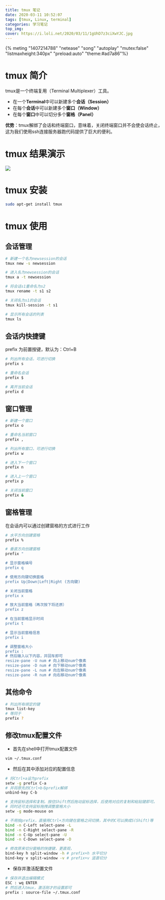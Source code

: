 ```yaml
---
title: tmux 笔记
date: 2020-03-11 10:52:07
tags: [tmux, Linux, terminal]
categories: 学习笔记
top_img:
cover: https://i.loli.net/2020/03/11/1gUhD7z3ciXwYJC.jpg
---
```


{% meting "1407214788" "netease" "song" "autoplay" "mutex:false" "listmaxheight:340px" "preload:auto" "theme:#ad7a86"%}

# tmux 简介
tmux是一个终端复用（Terminal Multiplexer）工具。

- 在一个**Terminal**中可以新建多个**会话（Session）**
- 在每个**会话**中可以新建多个**窗口（Window）**
- 在每个**窗口**中可以切分多个**窗格（Panel）**

**优势**：tmux解绑了会话和终端窗口，意味着，关闭终端窗口并不会使会话终止，这为我们使用ssh连接服务器跑代码提供了巨大的便利。

# tmux 结果演示
![](https://i.loli.net/2020/03/11/1gUhD7z3ciXwYJC.jpg)

# tmux 安装
```bash
sudo apt-get install tmux
```

# tmux 使用
## 会话管理
```bash
# 新建一个名为newsession的会话
tmux new -s newsession

# 进入名为newsession的会话
tmux a -t newsession

# 将会话s1重命名为s2
tmux rename -t s1 s2

# 关闭名为s1的会话
tmux kill-session -t s1

# 显示所有会话的列表
tmux ls
```

## 会话内快捷键
prefix 为前置按键，默认为：Ctrl+B
```bash
# 列出所有会话，可进行切换
prefix s

# 重命名会话
prefix $

# 离开当前会话
prefix d
```

## 窗口管理
```bash
# 新建一个窗口
prefix o

# 重命名当前窗口
prefix ,

# 列出所有窗口，可进行切换
prefix w

# 进入下一个窗口
prefix n

# 进入上一个窗口
prefix p

# 关闭当前窗口
prefix &
```

## 窗格管理
在会话内可以通过创建窗格的方式进行工作
```bash
# 水平方向创建窗格
prefix %

# 垂直方向创建窗格
prefix "

# 显示窗格编号
prefix q

# 使用方向键切换窗格
prefix Up|Down|Left|Right (方向键)

# 关闭当前窗格
prefix x

# 放大当前窗格（再次按下将还原）
prefix z

# 在当前窗格显示时间
prefix t

# 显示当前窗格信息
prefix i

# 调整窗格大小
prefix :
# 然后输入以下内容，并回车即可
resize-pane -U num # 向上移动num个像素
resize-pane -D num # 向下移动num个像素
resize-pane -L num # 向左移动num个像素
resize-pane -R num # 向右移动num个像素
```

## 其他命令
```bash
# 列出所有绑定的键
tmux list-key
# 等同于
prefix ?
```

## 修改tmux配置文件
- 首先在shell中打开tmux配置文件
```bash
vim ~/.tmux.conf
```
- 然后在其中添加对应的配置信息
```bash
# 将Ctrl+a设为prefix
setw -g prefix C-a
# 并将原先的Ctrl+b与prefix解绑
unbind-key C-b

# 支持鼠标选择和复制。按住Shift然后拖动鼠标选择，后使用对应的复制和粘贴键即可。
# 同时还可支持鼠标拖拽调整窗格大小
setw -g mode-mouse on 

# 不用按prefix，直接用Ctrl+方向键在窗格之间切换，其中的C可以换成S(Shift)等
bind -n C-Left select-pane -L
bind -n C-Right select-pane -R
bind -n C-Up select-pane -U
bind -n C-Down select-pane -D

# 修改原来切分窗格的快捷键，更直观，
bind-key h split-window -h # prefix+h 水平切分
bind-key v split-window -v # prefix+v 竖直切分
```

- 保存并激活配置文件
```bash
# 保存并退出编辑模式
ESC : wq ENTER
# 然后进入tmux，激活刚才的设置即可
prefix : source-file ~/.tmux.conf
```
